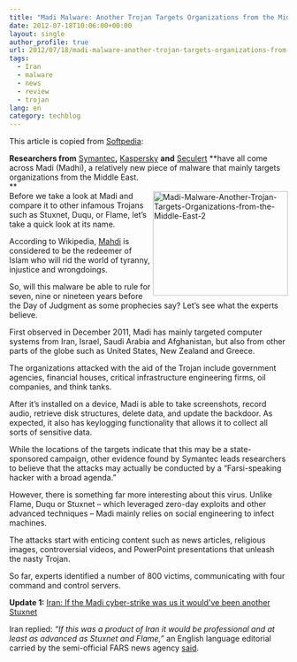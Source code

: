 ```yaml
---
title: "Madi Malware: Another Trojan Targets Organizations from the Middle East [Updated]"
date: 2012-07-18T10:06:00+00:00
layout: single
author_profile: true
url: 2012/07/18/madi-malware-another-trojan-targets-organizations-from-the-middle-east-updated/
tags:
  - Iran
  - malware
  - news
  - review
  - trojan
lang: en
category: techblog
---
```

This article is copied from <a href="http://news.softpedia.com/news/Madi-Malware-Another-Trojan-Targets-Organizations-from-the-Middle-East-281808.shtml?utm_medium=twitter&#038;utm_source=twitterfeed" target="_blank">Softpedia</a>:

**Researchers from** [Symantec](http://www.symantec.com/connect/blogs/madi-attacks-series-social-engineering-campaigns)**,** [Kaspersky](https://www.securelist.com/en/blog/208193677/The_Madi_Campaign_Part_I) **and** [Seculert](http://blog.seculert.com/2012/07/mahdi-cyberwar-savior.html) **have all come across Madi (Madhi), a relatively new piece of malware that mainly targets organizations from the Middle East.  
**  
<a href="http://lh4.ggpht.com/-4MNSYkERUms/UAaDk4ySqZI/AAAAAAAAGe8/ef_WdaAE8Ng/s1600-h/Madi-Malware-Another-Trojan-Targets-Organizations-from-the-Middle-East-2%25255B4%25255D.png" target="_blank"><img title="Madi-Malware-Another-Trojan-Targets-Organizations-from-the-Middle-East-2" border="0" alt="Madi-Malware-Another-Trojan-Targets-Organizations-from-the-Middle-East-2" align="right" src="http://lh4.ggpht.com/-CBbuAJoWo-Q/UAaDpOmJ6YI/AAAAAAAAGfE/iKLgaN1G70Y/Madi-Malware-Another-Trojan-Targets-Organizations-from-the-Middle-East-2_thumb%25255B2%25255D.png?imgmax=800" width="244" height="189" /></a>Before we take a look at Madi and compare it to other infamous Trojans such as Stuxnet, Duqu, or Flame, let’s take a quick look at its name.

According to Wikipedia, [Mahdi](http://en.wikipedia.org/wiki/Mahdi) is considered to be the redeemer of Islam who will rid the world of tyranny, injustice and wrongdoings. 

So, will this malware be able to rule for seven, nine or nineteen years before the Day of Judgment as some prophecies say? Let’s see what the experts believe.

First observed in December 2011, Madi has mainly targeted computer systems from Iran, Israel, Saudi Arabia and Afghanistan, but also from other parts of the globe such as United States, New Zealand and Greece. 

The organizations attacked with the aid of the Trojan include government agencies, financial houses, critical infrastructure engineering firms, oil companies, and think tanks.

After it’s installed on a device, Madi is able to take screenshots, record audio, retrieve disk structures, delete data, and update the backdoor. As expected, it also has keylogging functionality that allows it to collect all sorts of sensitive data.

While the locations of the targets indicate that this may be a state-sponsored campaign, other evidence found by Symantec leads researchers to believe that the attacks may actually be conducted by a “Farsi-speaking hacker with a broad agenda.”

However, there is something far more interesting about this virus. Unlike Flame, Duqu or Stuxnet – which leveraged zero-day exploits and other advanced techniques – Madi mainly relies on social engineering to infect machines.

The attacks start with enticing content such as news articles, religious images, controversial videos, and PowerPoint presentations that unleash the nasty Trojan.

So far, experts identified a number of 800 victims, communicating with four command and control servers.

**Update 1:** <a href="http://www.theregister.co.uk/2012/07/20/madi_cyberspy_analysis/" target="_blank">Iran: If the Madi cyber-strike was us it would've been another Stuxnet</a>

Iran replied: _&#8220;If this was a product of Iran it would be professional and at least as advanced as Stuxnet and Flame,&#8221;_ an English language editorial carried by the semi-official FARS news agency <a href="http://english.farsnews.com/newstext.php?nn=9104250482" target="_blank">said</a>.